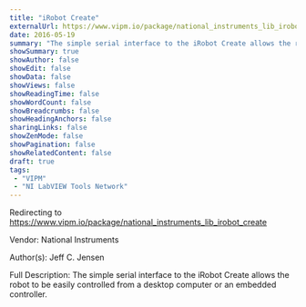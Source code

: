 ```yaml
---
title: "iRobot Create"
externalUrl: https://www.vipm.io/package/national_instruments_lib_irobot_create
date: 2016-05-19
summary: "The simple serial interface to the iRobot Create allows the robot to be easily controlled from a desktop computer or an embedded controller."
showSummary: true
showAuthor: false
showEdit: false
showData: false
showViews: false
showReadingTime: false
showWordCount: false
showBreadcrumbs: false
showHeadingAnchors: false
sharingLinks: false
showZenMode: false
showPagination: false
showRelatedContent: false
draft: true
tags:
 - "VIPM"
 - "NI LabVIEW Tools Network"
---
```


Redirecting to https://www.vipm.io/package/national_instruments_lib_irobot_create

Vendor: National Instruments

Author(s): Jeff C. Jensen
 
Full Description:
The simple serial interface to the iRobot Create allows the robot to be easily controlled from a desktop computer or an embedded controller.